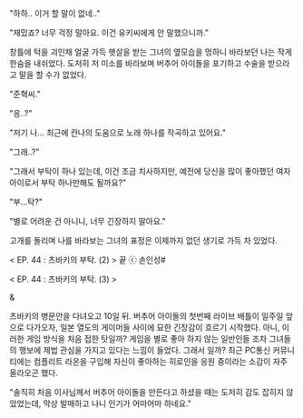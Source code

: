 "하하.. 이거 할 말이 없네.." 

"재밌죠? 너무 걱정 말아요. 이건 유키씨에게 안 말했으니까." 

창틀에 턱을 괴인채 얼굴 가득 햇살을 받는 그녀의 옆모습을 멍하니 바라보던 나는 작게 한숨을 내쉬었다. 
도저히 저 미소를 바라보며 버추어 아이돌을 포기하고 수술을 받으라고 말을 할 수가 없었다. 

"준혁씨." 

"응..?" 

"저기 나... 최근에 칸나의 도움으로 노래 하나를 작곡하고 있어요." 

"그래..?" 

"그래서 부탁이 하나 있는데, 이건 조금 치사하지만, 예전에 당신을 많이 좋아했던 여자아이로서 부탁 하나만해도 될까요?" 

"부...탁?" 

"별로 어려운 건 아니니, 너무 긴장하지 말아요." 

고개를 돌리며 나를 바라보는 그녀의 표정은 이제까지 없던 생기로 가득 차 있었다.

< EP. 44 : 츠바키의 부탁. (2) > 끝
ⓒ 손인성#

< EP. 44 : 츠바키의 부탁. (3) >

& 

츠바키의 병문안을 다녀오고 10일 뒤. 
버추어 아이돌의 첫번째 라이브 배틀이 일주일 앞으로 다가오자, 일본 열도의 게이머들 사이에 묘한 긴장감이 흐르기 시작했다. 
아니, 이러한 게임 방식을 처음 접한 탓일까? 
게임을 별로 좋아 하지 않는 일반인들 조차 그녀들의 행보에 제법 관심을 가지고 있다는 느낌이 들었다. 그래서 일까? 
최근 PC통신 커뮤니티에는 컴플리트 라온을 구입해 자신이 좋아하는 히로인을 응원 중이라는 소감이 자주 올라오곤 했다. 

"솔직히 처음 이사님께서 버추어 아이돌을 만든다고 하셨을 때는 도저히 감도 잡히지 않았었는데, 막상 발매하고 나니 인기가 어마어마 하네요." 